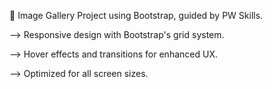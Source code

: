 📸 Image Gallery Project using Bootstrap, guided by PW Skills.

--> Responsive design with Bootstrap's grid system.

--> Hover effects and transitions for enhanced UX.

--> Optimized for all screen sizes.
